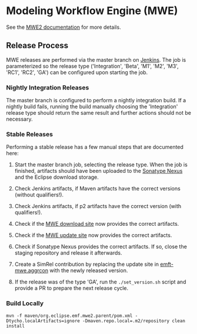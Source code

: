 # Modeling Workflow Engine (MWE)
See the [MWE2 documentation](documentation/mwe2.md) for more details.

## Release Process

MWE releases are performed via the master branch on [Jenkins](https://ci.eclipse.org/mwe/job/mwe2/job/master/). The job is parameterized so the release type ('Integration', 'Beta', 'M1', 'M2', 'M3', 'RC1', 'RC2', 'GA') can be configured upon starting the job.

### Nightly Integration Releases

The master branch is configured to perform a nightly integration build. If a nightly build fails, running the build manually choosing the 'Integration' release type should return the same result and further actions should not be necessary.

### Stable Releases

Performing a stable release has a few manual steps that are documented here:

1. Start the master branch job, selecting the release type. When the job is finished, artifacts should have been uploaded to the [Sonatype Nexus](https://oss.sonatype.org) and the Eclipse download storage.

1. Check Jenkins artifacts, if Maven artifacts have the correct versions (without qualifiers!).

1. Check Jenkins artifacts, if p2 artifacts have the correct version (with qualifiers!).

1. Check if the [MWE download site](https://www.eclipse.org/modeling/emft/downloads/index.php?project=mwe&showAll=1&showMax=5&sortBy=) now provides the correct artifacts.

1. Check if the [MWE update site](https://download.eclipse.org/modeling/emft/mwe/updates) now provides the correct artifacts.

1. Check if Sonatype Nexus provides the correct artifacts. If so, close the staging repository and release it afterwards.

1. Create a SimRel contribution by replacing the update site in [emft-mwe.aggrcon](https://git.eclipse.org/c/simrel/org.eclipse.simrel.build.git/tree/emft-mwe.aggrcon) with the newly released version.

1. If the release was of the type 'GA', run the `./set_version.sh` script and provide a PR to prepare the next release cycle.

### Build Locally

`mvn -f maven/org.eclipse.emf.mwe2.parent/pom.xml -Dtycho.localArtifacts=ignore -Dmaven.repo.local=.m2/repository clean install`